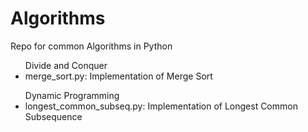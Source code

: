 # Algorithms
Repo for common Algorithms in Python
<ul>
Divide and Conquer
  <li>merge_sort.py: Implementation of Merge Sort</li>
</ul>
<ul>
Dynamic Programming
  <li>longest_common_subseq.py: Implementation of Longest Common Subsequence</li>
</ul>
